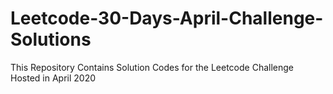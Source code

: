 # Leetcode-30-Days-April-Challenge-Solutions

This Repository Contains Solution Codes for the Leetcode Challenge Hosted in April 2020
